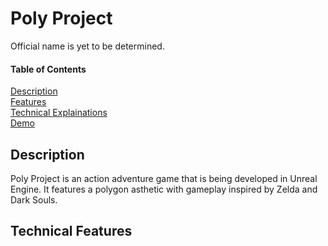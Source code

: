 
# Poly Project

Official name is yet to be determined.

#### Table of Contents  
[Description](#description)  
[Features](#features)  
[Technical Explainations](#technicalexplainations)  
[Demo](#demo)  
<a name="description"/>
<a name="features"/>
<a name="demo"/>

## Description
Poly Project is an action adventure game that is being developed in Unreal Engine. It features a polygon asthetic with gameplay inspired by Zelda and Dark Souls.

## Technical Features

